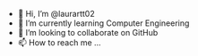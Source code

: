 - 👋 Hi, I’m @laurartt02
- 🌱 I’m currently learning Computer Engineering
- 💞️ I’m looking to collaborate on GitHub
- 📫 How to reach me ...

<!---
laurartt02/laurartt02 is a ✨ special ✨ repository because its `README.md` (this file) appears on your GitHub profile.
You can click the Preview link to take a look at your changes.
--->

